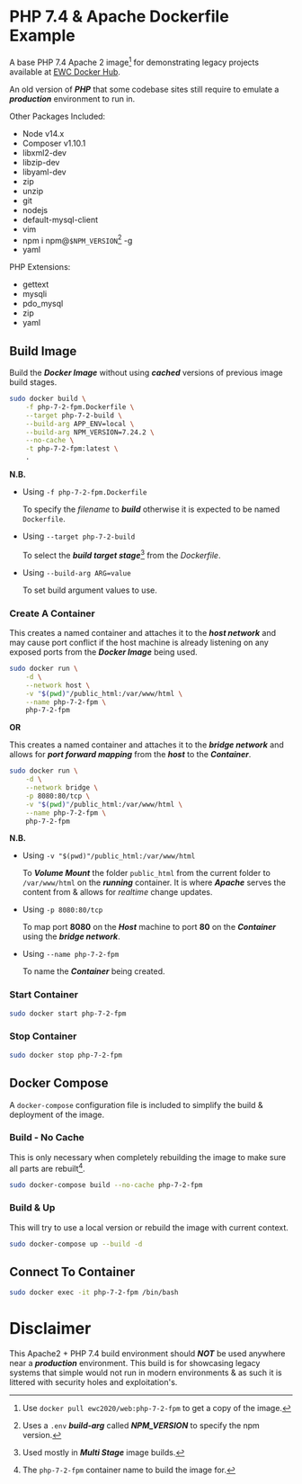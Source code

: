 # PHP 7.4 & Apache Dockerfile Example

A base PHP 7.4 Apache 2 image[^docker_pull_cmd_note] for demonstrating legacy projects available at [EWC Docker Hub](https://hub.docker.com/r/ewc2020/web).

An old version of ***PHP*** that some codebase sites still require to emulate a ***production*** environment to run in.

Other Packages Included:

- Node v14.x
- Composer v1.10.1
- libxml2-dev
- libzip-dev
- libyaml-dev
- zip
- unzip
- git
- nodejs
- default-mysql-client
- vim
- npm i npm@`$NPM_VERSION`[^npm_version_note] -g
- yaml

PHP Extensions:

- gettext 
- mysqli 
- pdo_mysql 
- zip
- yaml

## Build Image

Build the ***Docker Image*** without using ***cached*** versions of previous image build stages.

```bash
sudo docker build \
    -f php-7-2-fpm.Dockerfile \
    --target php-7-2-build \
    --build-arg APP_ENV=local \
    --build-arg NPM_VERSION=7.24.2 \
    --no-cache \
    -t php-7-2-fpm:latest \
    .
```

**N.B.**

- Using `-f php-7-2-fpm.Dockerfile`

    To specify the *filename* to ***build*** otherwise it is expected to be named `Dockerfile`.

- Using `--target php-7-2-build`

    To select the ***build target stage***[^multi_stage_builds_note] from the *Dockerfile*.
    
- Using `--build-arg ARG=value`

    To set build argument values to use.

### Create A Container

This creates a named container and attaches it to the ***host network*** and may cause port conflict if the host machine is already listening on any exposed ports from the ***Docker Image*** being used.

```bash
sudo docker run \
    -d \
    --network host \
    -v "$(pwd)"/public_html:/var/www/html \
    --name php-7-2-fpm \
    php-7-2-fpm
```

**OR**

This creates a named container and attaches it to the ***bridge network*** and allows for ***port forward mapping*** from the ***host*** to the ***Container***.

```bash
sudo docker run \
    -d \
    --network bridge \
    -p 8080:80/tcp \
    -v "$(pwd)"/public_html:/var/www/html \
    --name php-7-2-fpm \
    php-7-2-fpm
```

**N.B.**

- Using `-v "$(pwd)"/public_html:/var/www/html`

    To ***Volume Mount*** the folder `public_html` from the current folder to `/var/www/html` on the ***running*** container. It is where ***Apache*** serves the content from & allows for *realtime* change updates.

- Using `-p 8080:80/tcp` 

    To map port **8080** on the ***Host*** machine to port **80** on the ***Container*** using the ***bridge network***.

- Using `--name php-7-2-fpm`

    To name the ***Container*** being created.

### Start Container

```bash
sudo docker start php-7-2-fpm
```

### Stop Container

```bash
sudo docker stop php-7-2-fpm
```

## Docker Compose

A `docker-compose` configuration file is included to simplify the build & deployment of the image.

### Build - No Cache

This is only necessary when completely rebuilding the image to make sure all parts are rebuilt[^compose_name_note].

```bash
sudo docker-compose build --no-cache php-7-2-fpm
```

### Build & Up

This will try to use a local version or rebuild the image with current context.

```bash
sudo docker-compose up --build -d
```

## Connect To Container

```bash
sudo docker exec -it php-7-2-fpm /bin/bash
```

# Disclaimer

This Apache2 + PHP 7.4 build environment should ***NOT*** be used anywhere near a ***production*** environment. This build is for showcasing legacy systems that simple would not run in modern environments & as such it is littered with security holes and exploitation's.

[^docker_pull_cmd_note]: Use `docker pull ewc2020/web:php-7-2-fpm` to get a copy of the image.

[^npm_version_note]: Uses a `.env` ***build-arg*** called ***NPM_VERSION*** to specify the npm version.

[^multi_stage_builds_note]: Used mostly in ***Multi Stage*** image builds.

[^compose_name_note]: The `php-7-2-fpm` container name to build the image for.
